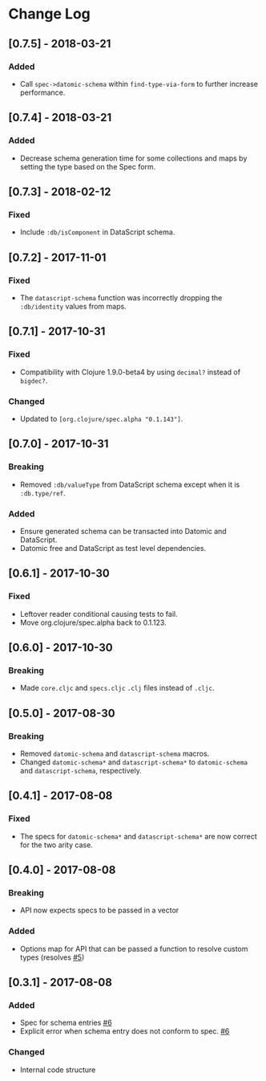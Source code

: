 # Change Log

## [0.7.5] - 2018-03-21
### Added
- Call `spec->datomic-schema` within `find-type-via-form` to further increase
  performance.

## [0.7.4] - 2018-03-21
### Added
- Decrease schema generation time for some collections and maps by setting the 
  type based on the Spec form.

## [0.7.3] - 2018-02-12
### Fixed
- Include `:db/isComponent` in DataScript schema.

## [0.7.2] - 2017-11-01
### Fixed
- The `datascript-schema` function was incorrectly dropping the `:db/identity` values from maps.

## [0.7.1] - 2017-10-31
### Fixed
- Compatibility with Clojure 1.9.0-beta4 by using `decimal?` instead of `bigdec?`.
### Changed
- Updated to `[org.clojure/spec.alpha "0.1.143"]`.

## [0.7.0] - 2017-10-31
### Breaking
- Removed `:db/valueType` from DataScript schema except when it is `:db.type/ref`.
### Added
- Ensure generated schema can be transacted into Datomic and DataScript.
- Datomic free and DataScript as test level dependencies.

## [0.6.1] - 2017-10-30
### Fixed
- Leftover reader conditional causing tests to fail.
- Move org.clojure/spec.alpha back to 0.1.123.

## [0.6.0] - 2017-10-30
### Breaking
- Made `core.cljc` and `specs.cljc` `.clj` files instead of `.cljc`. 

## [0.5.0] - 2017-08-30
### Breaking
- Removed `datomic-schema` and `datascript-schema` macros.
- Changed `datomic-schema*` and `datascript-schema*` to `datomic-schema` and `datascript-schema`,
respectively.

## [0.4.1] - 2017-08-08
### Fixed
- The specs for `datomic-schema*` and `datascript-schema*` are now correct for the two arity case.

## [0.4.0] - 2017-08-08
### Breaking
- API now expects specs to be passed in a vector
### Added
- Options map for API that can be passed a function to resolve custom types (resolves [#5](https://github.com/Provisdom/spectomic/issues/5))

## [0.3.1] - 2017-08-08
### Added
- Spec for schema entries [#6](https://github.com/Provisdom/spectomic/pull/6)
- Explicit error when schema entry does not conform to spec. [#6](https://github.com/Provisdom/spectomic/pull/6)
### Changed
- Internal code structure
